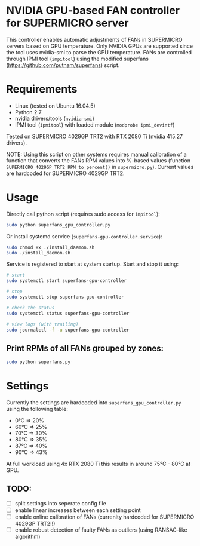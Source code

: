 # NVIDIA GPU-based FAN controller for SUPERMICRO server

This controller enables automatic adjustments of FANs in SUPERMICRO servers based on GPU temperature.  Only NVIDIA GPUs are supported since the tool uses nvidia-smi to parse the GPU temperature. FANs are controlled through IPMI tool (`impitool`) using the modified superfans (https://github.com/putnam/superfans) script.

# Requirements

* Linux (tested on Ubuntu 16.04.5)
* Python 2.7
* nvidia drivers/tools (`nvidia-smi`)
* IPMI tool (`ipmitool`) with loaded module (`modprobe ipmi_devintf`)

Tested on SUPERMICRO 4029GP TRT2 with RTX 2080 Ti (nvidia 415.27 drivers). 

NOTE: Using this script on other systems requires manual calibration of a function that converts the FANs RPM values into %-based values (function `SUPERMICRO_4029GP_TRT2_RPM_to_percent()` in `supermicro.py`). Current values are hardcoded for SUPERMICRO 4029GP TRT2.

# Usage

Directly call python script (requires sudo access for `impitool`):
```bash
sudo python superfans_gpu_controller.py
```

Or install systemd service (`superfans-gpu-controller.service`):

```bash
sudo chmod +x ./install_daemon.sh
sudo ./install_daemon.sh
```

Service is registered to start at system startup. Start and stop it using:
```bash
# start
sudo systemctl start superfans-gpu-controller

# stop
sudo systemctl stop superfans-gpu-controller

# check the status
sudo systemctl status superfans-gpu-controller

# view logs (with trailing)
sudo journalctl -f -u superfans-gpu-controller
```

## Print RPMs of all FANs grouped by zones:

```bash
sudo python superfans.py
```

# Settings

Currently the settings are hardcoded into `superfans_gpu_controller.py` using the following table:
 * 0°C => 20%
 * 60°C => 25%
 * 70°C => 30%
 * 80°C => 35%
 * 87°C => 40%
 * 90°C => 43%
 
At full workload using 4x RTX 2080 Ti this results in around 75°C - 80°C at GPU.

## TODO:
 * [ ] split settings into seperate config file
 * [ ] enable linear increases between each setting point
 * [ ] enable online calibration of FANs (currenlty hardcoded for SUPERMICRO 4029GP TRT2!!)
 * [ ] enable robust detection of faulty FANs as outliers (using RANSAC-like algorithm)
